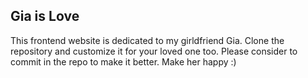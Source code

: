 ## Gia is Love
This frontend website is dedicated to my girldfriend Gia. 
Clone the repository and customize it for your loved one too. 
Please consider to commit in the repo to make it better. Make her happy :)